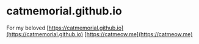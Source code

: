 # catmemorial.github.io
For my beloved [https://catmemorial.github.io](https://catmemorial.github.io)   [https://catmeow.me](https://catmeow.me)

